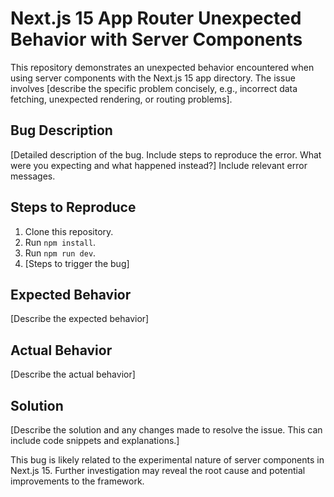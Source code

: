 # Next.js 15 App Router Unexpected Behavior with Server Components

This repository demonstrates an unexpected behavior encountered when using server components with the Next.js 15 app directory.  The issue involves [describe the specific problem concisely, e.g., incorrect data fetching, unexpected rendering, or routing problems].

## Bug Description

[Detailed description of the bug.  Include steps to reproduce the error. What were you expecting and what happened instead?]  Include relevant error messages.

## Steps to Reproduce

1. Clone this repository.
2. Run `npm install`.
3. Run `npm run dev`.
4. [Steps to trigger the bug]

## Expected Behavior

[Describe the expected behavior]

## Actual Behavior

[Describe the actual behavior]

## Solution

[Describe the solution and any changes made to resolve the issue.  This can include code snippets and explanations.]

This bug is likely related to the experimental nature of server components in Next.js 15.  Further investigation may reveal the root cause and potential improvements to the framework.